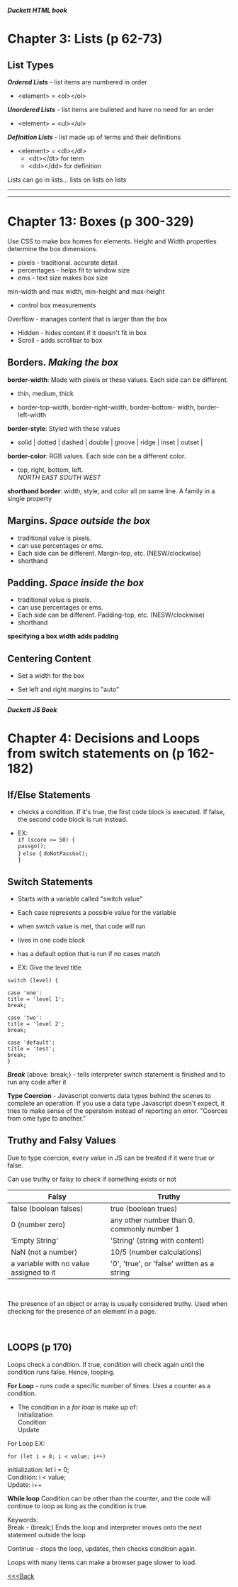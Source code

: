 ***Duckett HTML book***

# Chapter 3: Lists (p 62-73)

## List Types

***Ordered Lists*** - list items are numbered in order

- \<element> = \<ol>\</ol>

***Unordered Lists*** - list items are bulleted and have no need for an order

- \<element> = \<ul>\</ul>

***Definition Lists*** - list made up of terms and their definitions

- \<element> = \<dl>\</dl>
  - \<dt>\</dt> for term
  - \<dd>\</dd> for definition 

Lists can go in lists... lists on lists on lists
____________
______________

# Chapter 13: Boxes (p 300-329)

Use CSS to make box homes for elements. Height and Width properties determine the box dimensions.

- pixels - traditional. accurate detail. 
- percentages - helps fit to window size
- ems - text size makes box size

min-width and max width, min-height and max-height

- control box measurements

Overflow - manages content that is larger than the box

- Hidden - hides content if it doesn't fit in box
- Scroll -  adds scrollbar to box

## Borders. _Making the box_

**border-width**: Made with pixels or these values. Each side can be different.

- thin, medium, thick

- border-top-width, border-right-width, border-bottom- width, border-left-width

**border-style**: Styled with these values

- solid | dotted | dashed | double | groove | ridge | inset | outset |

**border-color**: RGB values. Each side can be a different color.
  
- top, right, bottom, left.  
_NORTH EAST SOUTH WEST_
  
**shorthand border**: width, style, and color all on same line. A family in a single property

## Margins. _Space outside the box_

- traditional value is pixels.
- can use percentages or ems.
- Each side can be different. Margin-top, etc. (NESW/clockwise)
- shorthand

## Padding. _Space inside the box_

- traditional value is pixels.
- can use percentages or ems.
- Each side can be different. Padding-top, etc. (NESW/clockwise)
- shorthand

**specifying a box width adds padding**

## Centering Content

- Set a width for the box

- Set left and right margins to "auto"

___
***Duckett JS Book***

# Chapter 4: Decisions and Loops from switch statements on (p 162-182)

## If/Else Statements 
- checks a condition. If it's true, the first code block is executed. If false, the second code block is run instead.

- EX:  
`if (score >= 50) {`  
`passgo();`  
`}`
`else {`
  `doNotPassGo();`  
`}`

## Switch Statements

- Starts with a variable called "switch value"

- Each case represents a possible value for the variable

- when switch value is met, that code will run

- lives in one code block

- has a default option that is run if no cases match

- EX: Give the level title
``` 
switch (level) {  

case 'one':
title = 'level 1';
break;

case 'two':
title = 'level 2';
break;

case 'default':
title = 'test';
break;
}
```

***Break*** (above: break;) - tells interpreter switch statement is finished and to run any code after it

**Type Coercion** - Javascript converts data types behind the scenes to complete an operation. If you use a data type Javascript doesn't expect, it tries to make sense of the operatoin instead of reporting an error. "Coerces from ome type to another."

## Truthy and Falsy Values

Due to type coercion, every value in JS can be treated if it were true or false.

Can use truthy or falsy to check if something exists or not

 Falsy | Truthy
---- | ----
false (boolean falses) |true (boolean trues)
0 (number zero) | any other number than 0. commonly number 1
'Empty String' | 'String' (string with content)
NaN (not a number) | 10/5 (number calculations)
a variable with no value assigned to it | '0', 'true', or 'false' written as a string

<br>

The presence of an object or array is usually considered truthy. Used when checking for the presence of an element in a page.

<br>

## LOOPS (p 170)  

Loops check a condition. If true, condition will check again until the condition runs false. Hence, looping.

**For Loop** - runs code a specific number of times. Uses a counter as a condition.

- The condition in a _for loop_ is make up of:  
Initialization  
Condition  
Update  

For Loop EX:  
``` 
for (let i = 0; i < value; i++)
```
initialization: let i = 0;  
Condition: i < value;  
Update: i++

**While loop** Condition can be other than the counter, and the code will continue to loop as long as the condition is true.

Keywords:  
Break - (break;) Ends the loop and interpreter moves onto the next statement outside the loop

Continue - stops the loop, updates, then checks condition again.

Loops with many items can make a browser page slower to load.


[<<<Back](README.md)